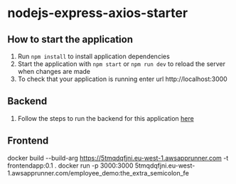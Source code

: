 # nodejs-express-axios-starter

## How to start the application
1. Run `npm install` to install application dependencies
2. Start the application with `npm start` or `npm run dev` to reload the server when changes are made
3. To check that your application is running enter url http://localhost:3000

## Backend
1. Follow the steps to run the backend for this application <a href="https://github.com/shaunganley/java-dropwizard-flyway-starter" target="_blank">here</a>

## Frontend
docker build --build-arg https://5tmqdqfjni.eu-west-1.awsapprunner.com -t frontendapp:0.1 .
docker run -p 3000:3000 5tmqdqfjni.eu-west-1.awsapprunner.com/employee_demo:the_extra_semicolon_fe